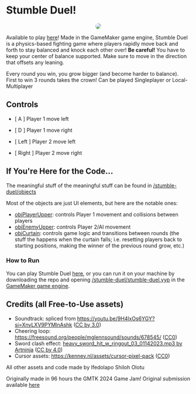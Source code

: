 # Stumble Duel!
<p align="center"><img style="border-radius:15px" src="https://picon.ngfiles.com/946000/flash_946842_card.webp?f1726289607"></p>


Available to play [here](https://gx.games/games/qj03ll/stumble-duel/)!
Made in the GameMaker game engine, Stumble Duel is a physics-based fighting game where players rapidly move back and forth to stay balanced and knock each other over! 
**Be careful!** You have to keep your center of balance supported. Make sure to move in the direction that offsets any leaning.

Every round you win, you grow bigger (and become harder to balance). First to win 3 rounds takes the crown! Can be played Singleplayer or Local-Multiplayer

## Controls
- [ A ] Player 1 move left
- [ D ] Player 1 move right

- [ Left ] Player 2 move left
- [ Right ] Player 2 move right

## If You're Here for the Code...
The meaningful stuff of the meaningful stuff can be found in [/stumble-duel/objects](/stumble-duel/objects)

Most of the objects are just UI elements, but here are the notable ones:
- [objPlayerUpper](/stumble-duel/objects/objPlayerUpper): controls Player 1 movement and collisions between players
- [objEnemyUpper](/stumble-duel/objects/objEnemyUpper): controls Player 2/AI movement
- [objCurtain](/stumble-duel/objects/objCurtain): controls game logic and transitions between rounds (the stuff the happens when the curtain falls; i.e. resetting players back to starting positions, making the winner of the previous round grow, etc.)

### How to Run
You can play Stumble Duel [here](https://gx.games/games/qj03ll/stumble-duel/), or you can run it on your machine by downloading the repo and opening [/stumble-duel/stumble-duel.yyp](/stumble-duel/stumble-duel.yyp) in the [GameMaker game engine](https://gamemaker.io/en/download).

## Credits (all Free-to-Use assets)
- Soundtrack: spliced from https://youtu.be/9H4lxOs6YGY?si=XnyLXV9PYMlnAshk ([CC by 3.0](https://creativecommons.org/licenses/by/3.0/))
- Cheering loop: https://freesound.org/people/mglennsound/sounds/678545/ ([CC0](https://creativecommons.org/publicdomain/zero/1.0/))
- Sword clash effect: [heavy_sword_hit_w_ringout_03_01142023.mp3 by Artninja](https://freesound.org/people/Artninja/sounds/699986/) ([CC by 4.0](https://creativecommons.org/licenses/by/4.0/))
- Cursor assets: https://kenney.nl/assets/cursor-pixel-pack ([CC0](https://creativecommons.org/publicdomain/zero/1.0/))

All other assets and code made by Ifedolapo Shiloh Olotu

Originally made in 96 hours the GMTK 2024 Game Jam! Original submission available [here](https://itch.io/jam/gmtk-2024/rate/2912599)
